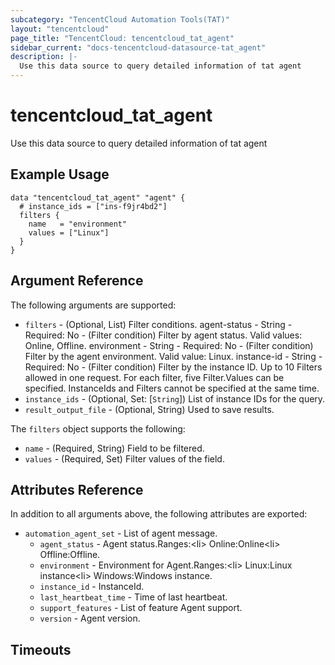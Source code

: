 ```yaml
---
subcategory: "TencentCloud Automation Tools(TAT)"
layout: "tencentcloud"
page_title: "TencentCloud: tencentcloud_tat_agent"
sidebar_current: "docs-tencentcloud-datasource-tat_agent"
description: |-
  Use this data source to query detailed information of tat agent
---
```


# tencentcloud_tat_agent

Use this data source to query detailed information of tat agent

## Example Usage

```hcl
data "tencentcloud_tat_agent" "agent" {
  # instance_ids = ["ins-f9jr4bd2"]
  filters {
    name   = "environment"
    values = ["Linux"]
  }
}
```

## Argument Reference

The following arguments are supported:

* `filters` - (Optional, List) Filter conditions. agent-status - String - Required: No - (Filter condition) Filter by agent status. Valid values: Online, Offline. environment - String - Required: No - (Filter condition) Filter by the agent environment. Valid value: Linux. instance-id - String - Required: No - (Filter condition) Filter by the instance ID. Up to 10 Filters allowed in one request. For each filter, five Filter.Values can be specified. InstanceIds and Filters cannot be specified at the same time.
* `instance_ids` - (Optional, Set: [`String`]) List of instance IDs for the query.
* `result_output_file` - (Optional, String) Used to save results.

The `filters` object supports the following:

* `name` - (Required, String) Field to be filtered.
* `values` - (Required, Set) Filter values of the field.

## Attributes Reference

In addition to all arguments above, the following attributes are exported:

* `automation_agent_set` - List of agent message.
  * `agent_status` - Agent status.Ranges:&lt;li&gt; Online:Online&lt;li&gt; Offline:Offline.
  * `environment` - Environment for Agent.Ranges:&lt;li&gt; Linux:Linux instance&lt;li&gt; Windows:Windows instance.
  * `instance_id` - InstanceId.
  * `last_heartbeat_time` - Time of last heartbeat.
  * `support_features` - List of feature Agent support.
  * `version` - Agent version.


## Timeouts

<no value>


